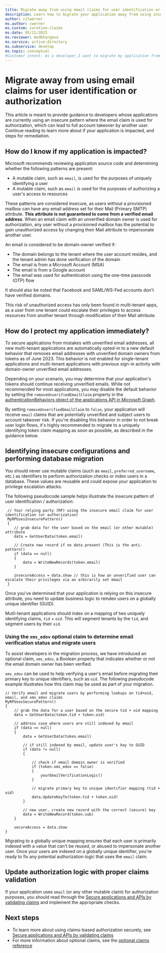 ```yaml
---
title: Migrate away from using email claims for user identification or authorization
description: Learn how to migrate your application away from using insecure claims, such as email, for authorization purposes. 
author: cilwerner
ms.author: cwerner
ms.custom: curation-claims
ms.date: 05/11/2023
ms.reviewer: medbhargava
ms.service: active-directory
ms.subservice: develop
ms.topic: conceptual
#Customer intent: As a developer,I want to migrate my application from using email claims to a more secure pattern using globally unique identifiers, so that I can prevent unauthorized access and account takeover by another user.
---
```


# Migrate away from using email claims for user identification or authorization

This article is meant to provide guidance to developers whose applications are currently using an insecure pattern where the email claim is used for authorization, which can lead to full account takeover by another user. Continue reading to learn more about if your application is impacted, and steps for remediation. 

## How do I know if my application is impacted?

Microsoft recommends reviewing application source code and determining whether the following patterns are present: 

- A mutable claim, such as `email`, is used for the purposes of uniquely identifying a user
- A mutable claim, such as `email` is used for the purposes of authorizing a user's access to resources

These patterns are considered insecure, as users without a provisioned mailbox can have any email address set for their Mail (Primary SMTP) attribute. **This attribute is not guaranteed to come from a verified email address**. When an email claim with an unverified domain owner is used for authorization, any user without a provisioned mailbox has the potential to gain unauthorized access by changing their Mail attribute to impersonate another user. 

An email is considered to be domain-owner verified if: 

- The domain belongs to the tenant where the user account resides, and the tenant admin has done verification of the domain
- The email is from a Microsoft Account (MSA)
- The email is from a Google account 
- The email was used for authentication using the one-time passcode (OTP) flow

It should also be noted that Facebook and SAML/WS-Fed accounts don't have verified domains.

This risk of unauthorized access has only been found in multi-tenant apps, as a user from one tenant could escalate their privileges to access resources from another tenant through modification of their Mail attribute. 

## How do I protect my application immediately? 

To secure applications from mistakes with unverified email addresses, all new multi-tenant applications are automatically opted-in to a new default behavior that removes email addresses with unverified domain owners from tokens as of June 2023. This behavior is not enabled for single-tenant applications and multi-tenant applications with previous sign-in activity with domain-owner unverified email addresses. 

Depending on your scenario, you may determine that your application's tokens should continue receiving unverified emails. While not recommended for most applications, you may disable the default behavior by setting the `removeUnverifiedEmailClaim` property in the [authenticationBehaviors object of the applications API in Microsoft Graph](/graph/applications-authenticationbehaviors).

By setting `removeUnverifiedEmailClaim` to `false`, your application will receive `email` claims that are potentially unverified and subject users to account takeover risk. If you're disabling this behavior in order to not break user login flows, it's highly recommended to migrate to a uniquely identifying token claim mapping as soon as possible, as described in the guidance below. 

## Identifying insecure configurations and performing database migration 

You should never use mutable claims (such as `email`, `preferred_username`, etc.) as identifiers to perform authorization checks or index users in a database. These values are reusable and could expose your application to privilege escalation attacks.

The following pseudocode sample helps illustrate the insecure pattern of user identification / authorization:

```
 // Your relying party (RP) using the insecure email claim for user identification (or authorization)
 MyRPUsesInsecurePattern()
 {
    // grab data for the user based on the email (or other mutable) attribute
    data = GetUserData(token.email)

    // Create new record if no data present (This is the anti-pattern!)
    if (data == null) 
    {
        data = WriteNewRecords(token.email)
    }

    insecureAccess = data.show // this is how an unverified user can escalate their privileges via an arbirarily set email
 }
```

Once you've determined that your application is relying on this insecure attribute, you need to update business logic to reindex users on a globally unique identifier (GUID). 

Mutli-tenant applications should index on a mapping of two uniquely identifying claims, `tid` + `oid`. This will segment tenants by the `tid`, and segment users by their `oid`. 

### Using the `xms_edov` optional claim to determine email verification status and migrate users

To assist developers in the migration process, we have introduced an optional claim, `xms_edov`, a Boolean property that indicates whether or not the email domain owner has been verified. 

`xms_edov` can be used to help verifying a user's email before migrating their primary key to unique identifiers, such as `oid`. The following pseudocode example illustrates how this claim may be used as part of your migration. 

```
// Verify email and migrate users by performing lookups on tid+oid, email, and xms_edov claims
MyRPUsesSecurePattern()
{
    // grab the data for a user based on the secure tid + oid mapping
    data = GetUserData(token.tid + token.oid)

    // address case where users are still indexed by email
    if (data == null) 
    {
        data = GetUserData(token.email)

        // if still indexed by email, update user's key to GUID
        if (data != null) 
        {

            // check if email domain owner is verified 
            if (token.xms_edov == false) 
            {
                yourEmailVerificationLogic()
            }

            // migrate primary key to unique identifier mapping (tid + oid)
            data.UpdateKeyTo(token.tid + token.oid)
        }

        // new user, create new record with the correct (secure) key
        data = WriteNewRecord(token.sub)
    }

    secureAccess = data.show
}
```

Migrating to a globally unique mapping ensures that each user is primarily indexed with a value that can't be reused, or abused to impersonate another user. Once your users are indexed on a globally unique identifier, you're ready to fix any potential authorization logic that uses the `email` claim.


## Update authorization logic with proper claims validation

If your application uses `email` (or any other mutable claim) for authorization purposes, you should read through the [Secure applications and APIs by validating claims](claims-validation.md) and implement the appropriate checks. 


## Next steps

- To learn more about using claims-based authorization securely, see [Secure applications and APIs by validating claims](claims-validation.md)
- For more information about optional claims, see the [optional claims reference](./optional-claims-reference.md)
